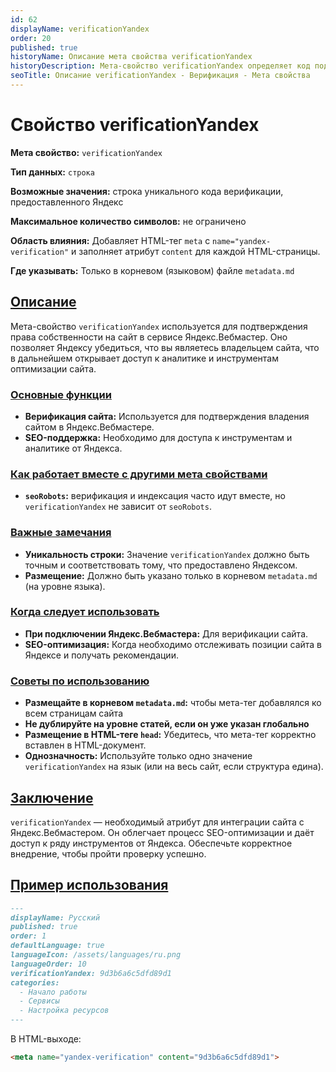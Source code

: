 ```yaml
---
id: 62
displayName: verificationYandex
order: 20
published: true
historyName: Описание мета свойства verificationYandex
historyDescription: Мета-свойство verificationYandex определяет код подтверждения для Яндекса, где будет использоваться для верификации сайта.
seoTitle: Описание verificationYandex - Верификация - Мета свойства
---
```


# Свойство verificationYandex

**Мета свойство:** `verificationYandex`

**Тип данных:** `строка`

**Возможные значения:** строка уникального кода верификации, предоставленного Яндекс

**Максимальное количество символов:** не ограничено

**Область влияния:**
Добавляет HTML-тег `meta` с `name="yandex-verification"` и заполняет атрибут `content` для каждой HTML-страницы.

**Где указывать:** Только в корневом (языковом) файле `metadata.md`


## [Описание](description)

Мета-свойство `verificationYandex` используется для подтверждения права собственности на сайт в сервисе Яндекс.Вебмастер.
Оно позволяет Яндексу убедиться, что вы являетесь владельцем сайта, что в дальнейшем открывает доступ к аналитике
и инструментам оптимизации сайта.


### [Основные функции](basic-functions)

- **Верификация сайта:** Используется для подтверждения владения сайтом в Яндекс.Вебмастере.
- **SEO-поддержка:** Необходимо для доступа к инструментам и аналитике от Яндекса.


### [Как работает вместе с другими мета свойствами](with-other-properties)

- **`seoRobots`:** верификация и индексация часто идут вместе, но `verificationYandex` не зависит от `seoRobots`.


### [Важные замечания](notes)

- **Уникальность строки:** Значение `verificationYandex` должно быть точным и соответствовать тому, что предоставлено Яндексом.
- **Размещение:** Должно быть указано только в корневом `metadata.md` (на уровне языка).


### [Когда следует использовать](when-to-use)

- **При подключении Яндекс.Вебмастера:** Для верификации сайта.
- **SEO-оптимизация:** Когда необходимо отслеживать позиции сайта в Яндексе и получать рекомендации.


### [Советы по использованию](advice)

- **Размещайте в корневом `metadata.md`:** чтобы мета-тег добавлялся ко всем страницам сайта
- **Не дублируйте на уровне статей, если он уже указан глобально**
- **Размещение в HTML-теге `head`:** Убедитесь, что мета-тег корректно вставлен в HTML-документ.
- **Однозначность:** Используйте только одно значение `verificationYandex` на язык (или на весь сайт, если структура едина).


## [Заключение](conclusion)

`verificationYandex` — необходимый атрибут для интеграции сайта с Яндекс.Вебмастером. Он облегчает процесс SEO-оптимизации
и даёт доступ к ряду инструментов от Яндекса. Обеспечьте корректное внедрение, чтобы пройти проверку успешно.


## [Пример использования](examples)

```md
---
displayName: Русский
published: true
order: 1
defaultLanguage: true
languageIcon: /assets/languages/ru.png
languageOrder: 10
verificationYandex: 9d3b6a6c5dfd89d1
categories:
  - Начало работы
  - Сервисы
  - Настройка ресурсов
---
```

В HTML-выходе:
```html
<meta name="yandex-verification" content="9d3b6a6c5dfd89d1">
```

